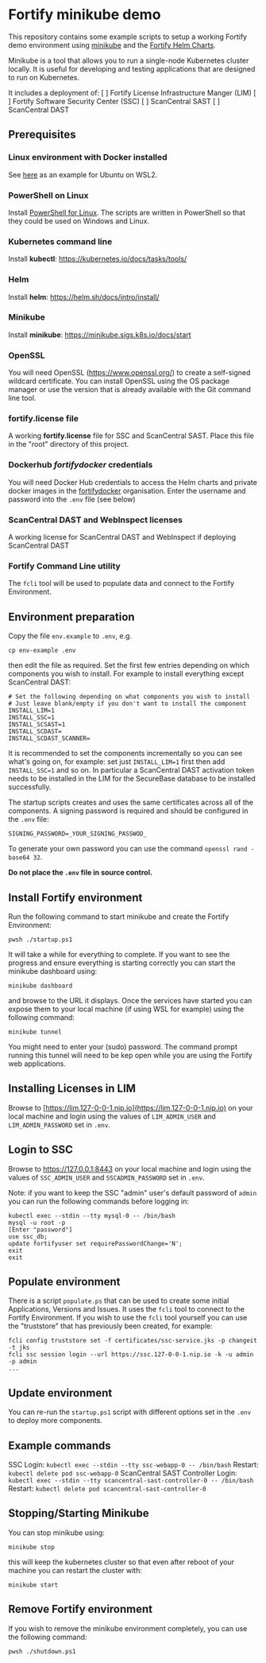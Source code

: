 # Fortify minikube demo

This repository contains some example scripts to setup a working Fortify demo environment using [minikube](https://minikube.sigs.k8s.io/docs/)
and the [Fortify Helm Charts](https://github.com/fortify/helm3-charts). 

Minikube is a tool that allows you to run a single-node Kubernetes cluster locally. 
It is useful for developing and testing applications that are designed to run on Kubernetes.

It includes a deployment of:
 [ ] Fortify License Infrastructure Manger (LIM)
 [ ] Fortify Software Security Center (SSC)
 [ ] ScanCentral SAST
 [ ] ScanCentral DAST

## Prerequisites

### Linux environment with Docker installed

See [here](https://gist.github.com/wholroyd/748e09ca0b78897750791172b2abb051) as an example for Ubuntu on WSL2.

### PowerShell on Linux

Install [PowerShell for Linux](https://learn.microsoft.com/en-us/powershell/scripting/install/installing-powershell-on-linux?view=powershell-7.4).
The scripts are written in PowerShell so that they could be used on Windows and Linux.

### Kubernetes command line

Install **kubectl**: https://kubernetes.io/docs/tasks/tools/

### Helm

Install **helm**: https://helm.sh/docs/intro/install/

### Minikube

Install **minikube**: https://minikube.sigs.k8s.io/docs/start

### OpenSSL

You will need OpenSSL (https://www.openssl.org/) to create a self-signed wildcard certificate. You can install OpenSSL 
using the OS package manager or use the version that is already available with the Git command line tool.

### fortify.license file

A working **fortify.license** file for SSC and ScanCentral SAST.
Place this file in the "root" directory of this project.

### Dockerhub ***fortifydocker*** credentials

You will need Docker Hub credentials to access the Helm charts and private docker images in the [fortifydocker](https://hub.docker.com/u/fortifydocker) organisation.
Enter the username and password into the `.env` file (see below)

### ScanCentral DAST and WebInspect licenses

A working license for ScanCentral DAST and WebInspect if deploying ScanCentral DAST 

### Fortify Command Line utility

The `fcli` tool will be used to populate data and connect to the Fortify Environment.

## Environment preparation

Copy the file `env.example` to `.env`, e.g.

```
cp env-example .env
```

then edit the file as required. Set the first few entries depending on which components
you wish to install. For example to install everything except ScanCentral DAST:

```
# Set the following depending on what components you wish to install
# Just leave blank/empty if you don't want to install the component
INSTALL_LIM=1
INSTALL_SSC=1
INSTALL_SCSAST=1
INSTALL_SCDAST=
INSTALL_SCDAST_SCANNER=
```

It is recommended to set the components incrementally so you can see what's going on,
for example: set just `INSTALL_LIM=1` first then add `INSTALL_SSC=1` and so on. In particular
a ScanCentral DAST activation token needs to be installed in the LIM for the SecureBase
database to be installed successfully.

The startup scripts creates and uses the same certificates across all of the components.
A signing password is required and should be configured in the `.env` file:

```
SIGNING_PASSWORD=_YOUR_SIGNING_PASSWOD_
```

To generate your own password you can use the command `openssl rand -base64 32`.

**Do not place the `.env` file in source control.**

## Install Fortify environment

Run the following command to start minikube and create the Fortify Environment:

```aidl
pwsh ./startup.ps1
```

It will take a while for everything to complete. If you want to see the progress and ensure everything
is starting correctly you can start the minikube dashboard using:

```aidl
minikube dashboard
```

and browse to the URL it displays. Once the services have started you can expose them to your local
machine (if using WSL for example) using the following command:

```
minikube tunnel
```

You might need to enter your (sudo) password. 
The command prompt running this tunnel will need to be kep open while you are using the Fortify web applications.

## Installing Licenses in LIM

Browse to [https://lim.127-0-0-1.nip.io](https://lim.127-0-0-1.nip.io) on your local machine and login using the 
values of `LIM_ADMIN_USER` and `LIM_ADMIN_PASSWORD` set in `.env`.

## Login to SSC

Browse to https://127.0.0.1:8443 on your local machine and login using the values of `SSC_ADMIN_USER` and
`SSCADMIN_PASSWORD` set in `.env`.

Note: if you want to keep the SSC "admin" user's default password of `admin` you can run the following commands
before logging in:

```aidl
kubectl exec --stdin --tty mysql-0 -- /bin/bash
mysql -u root -p 
[Enter "password"]
use ssc_db; 
update fortifyuser set requirePasswordChange='N';
exit
exit
```

## Populate environment

There is a script `populate.ps` that can be used to create some initial Applications, Versions and Issues.
It uses the `fcli` tool to connect to the Fortify Environment. If you wish to use the `fcli` tool yourself
you can use the "truststore" that has previously been created, for example:

```
fcli config truststore set -f certificates/ssc-service.jks -p changeit -t jks
fcli ssc session login --url https://ssc.127-0-0-1.nip.io -k -u admin -p admin
...
```

## Update environment

You can re-run the `startup.ps1` script with different options set in the `.env` to deploy more components.

## Example commands

SSC
Login:      `kubectl exec --stdin --tty ssc-webapp-0 -- /bin/bash`
Restart:    `kubectl delete pod ssc-webapp-0`
ScanCentral SAST Controller
Login:      `kubectl exec --stdin --tty scancentral-sast-controller-0 -- /bin/bash`
Restart:    `kubectl delete pod scancentral-sast-controller-0`

## Stopping/Starting Minikube

You can stop minikube using:

```
minikube stop
```

this will keep the kubernetes cluster so that even after reboot of your machine you can restart the cluster with:

```
minikube start
```

## Remove Fortify environment

If you wish to remove the minikube environment completely, you can use the following command:

```aidl
pwsh ./shutdown.ps1
```
